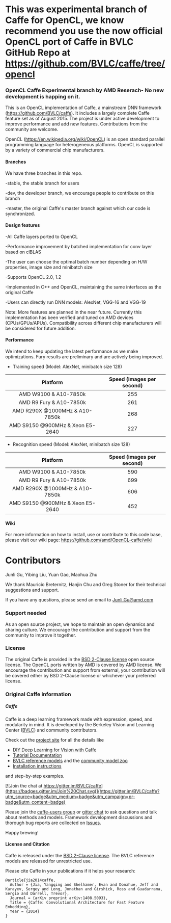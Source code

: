 # This was experimental branch of Caffe for OpenCL, we know recommend you use the now official OpenCL port of Caffe in BVLC GitHub Repo at https://github.com/BVLC/caffe/tree/opencl


### OpenCL Caffe Experimental branch by AMD Reserach- No new development is happing on it. 

This is an OpenCL implementation of Caffe, a mainstream DNN framework (https://github.com/BVLC/caffe). It includes a largely complete Caffe feature set as of August 2015. The project is under active development to improve performance and add new features. Contributions from the community are welcome.

OpenCL (https://en.wikipedia.org/wiki/OpenCL) is an open standard parallel programming language for heterogeneous platforms. OpenCL is supported by a variety of commercial chip manufacturers. 

#### Branches
 We have three branches in this repo.
 
 -stable, the stable branch for users
 
 -dev, the developer branch, we encourage people to contribute on this branch
 
 -master, the original Caffe's master branch against which our code is synchronized.
 
#### Design features
  -All Caffe layers ported to OpenCL

  -Performance improvement by batched implementation for conv layer based on clBLAS

  -The user can choose the optimal batch number depending on H/W properties, image size and minibatch size

  -Supports OpenCL 2.0, 1.2
  
  -Implemented in C++ and OpenCL, maintaining the same interfaces as the original Caffe

  -Users can directly run DNN models: AlexNet, VGG-16 and VGG-19

Note: More features are planned in the near future. Currently this implementation has been verified and tuned on AMD devices (CPUs/GPUs/APUs). Compatibility across different chip manufacturers will be considered for future addition.

#### Performance

We intend to keep updating the latest performance as we make optimizations. Fury results are preliminary and are actively being improved.

* Training speed (Model: AlexNet, minibatch size 128)

| Platform | Speed (images per second) |
|:--------:|:-------------------------:|
|AMD W9100 & A10-7850k           | 255 |
|AMD R9 Fury & A10-7850k         | 261 |
|AMD R290X @1000MHz & A10-7850k  | 268 |
|AMD S9150 @900MHz & Xeon E5-2640| 227 |


* Recognition speed (Model: AlexNet, minibatch size 128)

| Platform | Speed (images per second) |
|:--------:|:-------------------------:|
|AMD W9100 & A10-7850k           | 590 |
|AMD R9 Fury & A10-7850k         | 699 |
|AMD R290X @1000MHz & A10-7850k  | 606 |
|AMD S9150 @900MHz & Xeon E5-2640| 452 |


#### Wiki
For more information on how to install, use or contribute to this code base, please visit our wiki page:
 https://github.com/amd/OpenCL-caffe/wiki

# Contributors
Junli Gu, Yibing Liu, Yuan Gao, Maohua Zhu

We thank Mauricio Breternitz, Hanjin Chu and Greg Stoner for their technical suggestions and support. 

If you have any questions, please send an email to Junli.Gu@amd.com 

### Support needed
 As an open source project, we hope to maintain an open dynamics and sharing culture. We encourage the contribution and support from the community to improve it together.

### License
The original Caffe is provided in the [BSD 2-Clause license](https://github.com/BVLC/caffe/blob/master/LICENSE) open source license. The OpenCL ports written by AMD is covered by AMD license. We encourage the contribution and support from external, your contribution will be covered either by BSD 2-Clause license or whichever your preferred license.

### Original Caffe information
##### Caffe

Caffe is a deep learning framework made with expression, speed, and modularity in mind.
It is developed by the Berkeley Vision and Learning Center ([BVLC](http://bvlc.eecs.berkeley.edu)) and community contributors.

Check out the [project site](http://caffe.berkeleyvision.org) for all the details like

- [DIY Deep Learning for Vision with Caffe](https://docs.google.com/presentation/d/1UeKXVgRvvxg9OUdh_UiC5G71UMscNPlvArsWER41PsU/edit#slide=id.p)
- [Tutorial Documentation](http://caffe.berkeleyvision.org/tutorial/)
- [BVLC reference models](http://caffe.berkeleyvision.org/model_zoo.html) and the [community model zoo](https://github.com/BVLC/caffe/wiki/Model-Zoo)
- [Installation instructions](http://caffe.berkeleyvision.org/installation.html)

and step-by-step examples.

[![Join the chat at https://gitter.im/BVLC/caffe](https://badges.gitter.im/Join%20Chat.svg)](https://gitter.im/BVLC/caffe?utm_source=badge&utm_medium=badge&utm_campaign=pr-badge&utm_content=badge)

Please join the [caffe-users group](https://groups.google.com/forum/#!forum/caffe-users) or [gitter chat](https://gitter.im/BVLC/caffe) to ask questions and talk about methods and models.
Framework development discussions and thorough bug reports are collected on [Issues](https://github.com/BVLC/caffe/issues).

Happy brewing!

#### License and Citation

Caffe is released under the [BSD 2-Clause license](https://github.com/BVLC/caffe/blob/master/LICENSE).
The BVLC reference models are released for unrestricted use.

Please cite Caffe in your publications if it helps your research:

    @article{jia2014caffe,
      Author = {Jia, Yangqing and Shelhamer, Evan and Donahue, Jeff and Karayev, Sergey and Long, Jonathan and Girshick, Ross and Guadarrama, Sergio and Darrell, Trevor},
      Journal = {arXiv preprint arXiv:1408.5093},
      Title = {Caffe: Convolutional Architecture for Fast Feature Embedding},
      Year = {2014}
    }
